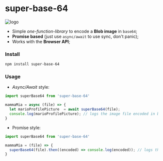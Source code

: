 # super-base-64

![logo](https://i.imgur.com/4VmNdon.png)

- Simple *one-function-library* to encode a **Blob image** in `base64`;
- **Promise based** (just use `async/await` to use sync, don't panic);
- Works with the **Browser API**;

### Install
```bash 
npm install super-base-64
```

### Usage
- *Async/Await* style:
```javascript
import superBase64 from 'super-base-64'

mammaMia = async (file) => {
  let marioProfilePicture  = await superBase64(file);
  console.log(marioProfilePicture); // logs the image file encoded in base64
}
```
- Promise style:
```javascript
import superBase64 from 'super-base-64'

mammaMia = (file) => {
  superBase64(file).then((encoded) => console.log(encoded)); // logs the image file encoded in base64
}
```
